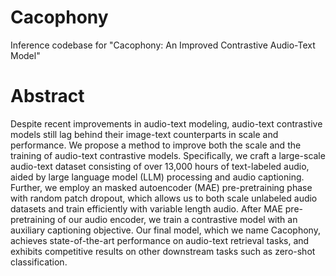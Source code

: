 # Cacophony
Inference codebase for "Cacophony: An Improved Contrastive Audio-Text Model"

# Abstract
Despite recent improvements in audio-text modeling, audio-text contrastive models still lag behind their image-text counterparts in scale and performance. We propose a method to improve both the scale and the training of audio-text contrastive models. Specifically, we craft a large-scale audio-text dataset consisting of over 13,000 hours of text-labeled audio, aided by large language model (LLM) processing and audio captioning. Further, we employ an masked autoencoder (MAE) pre-pretraining phase with random patch dropout, which allows us to both scale unlabeled audio datasets and train efficiently with variable length audio. After MAE pre-pretraining of our audio encoder, we train a contrastive model with an auxiliary captioning objective. Our final model, which we name Cacophony, achieves state-of-the-art performance on audio-text retrieval tasks, and exhibits competitive results on other downstream tasks such as zero-shot classification.

